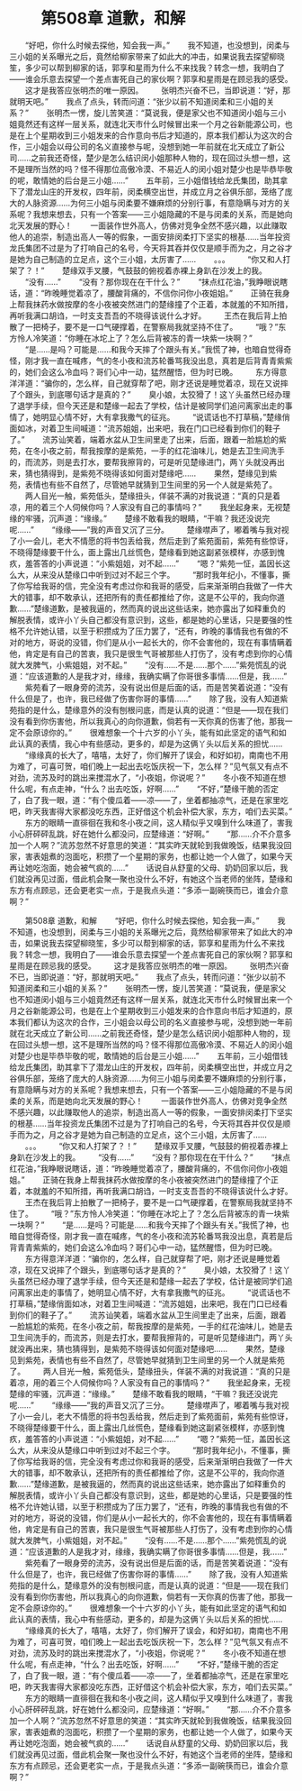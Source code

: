 # 　　第508章 道歉，和解
　　“好吧，你什么时候去探他，知会我一声。”
　　我不知道，也没想到，闵柔与三小姐的关系曝光之后，竟然给柳家带来了如此大的冲击，如果说我去探望柳晓笙，多少可以帮到柳家的话，郭享和星雨为什么不来找我？转念一想，我明白了——谁会乐意去探望一个差点害死自己的家伙啊？郭享和星雨是在顾忌我的感受。
　　这才是我答应张明杰的唯一原因。
　　张明杰兴奋不已，当即说道：“好，那就明天吧。”
　　我点了点头，转而问道：“张少以前不知道闵柔和三小姐的关系？”
　　张明杰一愣，旋儿苦笑道：“莫说我，便是家父也不知道闵小姐与三小姐竟然还有这样一层关系，就连北天市什么时候冒出来一个月之谷新能源公司，也是在上个星期收到三小姐发来的合作意向书后才知道的，原本我们都认为这次的合作，三小姐会以母公司的名义直接参与呢，没想到她一年前就在北天成立了新公司……之前我还奇怪，楚少是怎么结识闵小姐那种人物的，现在回过头想一想，这不是理所当然的吗？怪不得那位高傲冷漠、不易近人的闵小姐对楚少也是毕恭毕敬的呢，敢情她的后台是三小姐……”
　　五年前，三小姐借钱给龙氏集团，助其拿下了潜龙山庄的开发权，四年前，闵柔横空出世，并成立月之谷俱乐部，笼络了庞大的人脉资源……为何三小姐与闵柔要不嫌麻烦的分别行事，有意隐瞒与对方的关系呢？我想来想去，只有一个答案——三小姐隐藏的不是与闵柔的关系，而是她向北天发展的野心！
　　一面装作世外高人，仿佛对竞争全然不感兴趣，以此赚取他人的追崇，制造出高人一等的假象，一面安排闵柔打下坚实的根基……当年投资龙氏集团不过是为了打响自己的名号，今天将其吞并仅仅是顺手而为之，月之谷才是她为自己制造的立足点，这个三小姐，太厉害了……
　　。。。
　　“你又和人打架了？！”
　　楚缘双手叉腰，气鼓鼓的俯视着赤裸上身趴在沙发上的我。
　　“没有……”
　　“没有？那你现在在干什么？”
　　“抹点红花油，”我睁眼说瞎话，道：“昨晚睡觉着凉了，腰酸背痛的，不信你问你小夜姐姐。”
　　正骑在我身上帮我抹药水做按摩的冬小夜被突然进门的楚缘撞了个正着，本就羞的不知所措，再听我满口胡诌，一时支支吾吾的不晓得该说什么才好。
　　王杰在我后背上拍散了一把椅子，要不是一口气硬撑着，在警察局我就坚持不住了。
　　“哦？”东方怜人冷笑道：“你睡在冰坨上了？怎么后背被冻的青一块紫一块啊？”
　　“是……是吗？可能是……和我今天摔了个跟头有关。”我慌了神，也暗自觉得奇怪，刚才我一直在喊疼，气的冬小夜和流苏轮番骂我没出息，真若是后背青青紫紫的，她们会这么冷血吗？哥们心中一动，猛然醒悟，但为时已晚。
　　东方得意洋洋道：“骗你的，怎么样，自己就穿帮了吧，刚才还说是睡觉着凉，现在又说摔了个跟头，到底哪句话才是真的？”
　　臭小娘，太狡猾了！这丫头虽然已经办理了退学手续，但今天还是和楚缘一起去了学校，估计是被同学们追问离家出走的事情了，她明显心情不好，大有拿我撒气的征兆。
　　“说谎话也不打草稿，”楚缘俏面如冰，对着卫生间喊道：“流苏姐姐，出来吧，我在门口已经看到你们的鞋子了。”
　　流苏讪笑着，端着水盆从卫生间里走了出来，后面，跟着一脸尴尬的紫苑，在冬小夜之前，帮我按摩的是紫苑，一手的红花油味儿，她是去卫生间洗手的，而流苏，则是去打水，要帮我擦背的，可是听见楚缘进门，两丫头就没再出来，猜也猜得到，是紫苑不晓得该如何面对楚缘吧……
　　果然，楚缘见到紫苑，表情也有些不自然了，尽管她早就猜到卫生间里的另一个人就是紫苑了。
　　两人目光一触，紫苑低头，楚缘扭头，佯装不满的对我说道：“真的只是着凉，用的着三个人伺候你吗？人家没有自己的事情吗？”
　　我坐起身来，无视楚缘的牢骚，沉声道：“缘缘。”
　　楚缘不敢看我的眼睛，“干嘛？我还没说完呢……”
　　“缘缘——”我的声音又沉了三分。
　　楚缘噤声了，嘟着嘴与我对视了小一会儿，老大不情愿的将书包丢给我，然后走到了紫苑面前，紫苑有些惊讶，不晓得楚缘要干什么，面上露出几丝慌色，楚缘看到她这副紧张模样，亦感到愧疚，羞答答的小声说道：“小紫姐姐，对不起……”
　　“嗯？”紫苑一怔，盖因长这么大，从来没从楚缘口中听到过对不起三个字。
　　“那时我年纪小，不懂事，撕了你写给我哥的信，完全没有考虑过你和我哥的感受，后来渐渐明白我做了一件大大的错事，却不敢承认，还把所有的责任都推给了你，这是不公平的，我向你道歉……”楚缘道歉，是被我逼的，然而真的说出这些话来，她亦露出了如释重负的解脱表情，或许小丫头自己都没有意识到，这些，都是她的心里话，只是要强的性格不允许她认错，以至于积攒成为了压力罢了，“还有，昨晚的事情我也有做的不对的地方，哥说的没错，你们是从小一起长大的，你不会害他的，现在有事情瞒着他，肯定是有自己的苦衷，我只是很生气哥被那些人打伤了，没有考虑到你的心情就大发脾气，小紫姐姐，对不起。”
　　“没有……不是……那个……”紫苑慌乱的说道：“应该道歉的人是我才对，缘缘，我确实瞒了你哥很多事情……但是，我……”
　　紫苑看了一眼身旁的流苏，没有说出但是后面的话，而是苦笑着说道：“没有什么但是了，也许，我已经做了伤害你哥的事情……”
　　除了我，没有人知道紫苑指的是什么，楚缘意外的没有刨根问底，而是认真的说道：“但是——现在我们没有看到你伤害他，所以我真心的向你道歉，倘若有一天你真的伤害了他，那我一定不会原谅你的。”
　　很难想象一个十六岁的小丫头，能有如此坚定的语气和如此认真的表情，我心中有些感动，更多的，却是为这俩丫头以后关系的担忧……
　　“缘缘真的长大了，嘻嘻，太好了，你们解开了误会，和好如初，南南也不用为难了，可喜可贺，咱们晚上一起出去吃饭庆祝一下，怎么样？”见气氛又有点不对劲，流苏及时的跳出来搅混水了，“小夜姐，你说呢？”
　　冬小夜不知道在想什么呢，有点走神，“什么？出去吃饭，好啊……”
　　“不好，”楚缘干脆的否定了，白了我一眼，道：“有个傻瓜着——凉——了，坐着都抽凉气，还是在家里吃吧，昨天我害得大家都没吃东西，正好借这个机会补偿大家，东方，咱们去买菜。”
　　东方的眼睛一直徘徊在我和冬小夜之间，这人精似乎又嗅到什么味道了，害我小心肝砰砰乱跳，好在她什么都没问，应楚缘道：“好啊。”
　　“那……介不介意多加一个人啊？”流苏忽然不好意思的笑道：“其实昨天就轮到我做晚饭，结果我没回家，害表姐煮的泡面吃，积攒了一个星期的家务，也都让她一个人做了，如果今天再让她吃泡面，她会被气疯的……”
　　话说自从舒童的父母、奶奶回家以后，我们就没再见过面，借此机会聚一聚也没什么不好，有她这个当老师的坐阵，楚缘和东方有点顾忌，还会更老实一点，于是我点头道：“多添一副碗筷而已，谁会介意啊？”

　　第508章 道歉，和解
　　“好吧，你什么时候去探他，知会我一声。”
　　我不知道，也没想到，闵柔与三小姐的关系曝光之后，竟然给柳家带来了如此大的冲击，如果说我去探望柳晓笙，多少可以帮到柳家的话，郭享和星雨为什么不来找我？转念一想，我明白了——谁会乐意去探望一个差点害死自己的家伙啊？郭享和星雨是在顾忌我的感受。
　　这才是我答应张明杰的唯一原因。
　　张明杰兴奋不已，当即说道：“好，那就明天吧。”
　　我点了点头，转而问道：“张少以前不知道闵柔和三小姐的关系？”
　　张明杰一愣，旋儿苦笑道：“莫说我，便是家父也不知道闵小姐与三小姐竟然还有这样一层关系，就连北天市什么时候冒出来一个月之谷新能源公司，也是在上个星期收到三小姐发来的合作意向书后才知道的，原本我们都认为这次的合作，三小姐会以母公司的名义直接参与呢，没想到她一年前就在北天成立了新公司……之前我还奇怪，楚少是怎么结识闵小姐那种人物的，现在回过头想一想，这不是理所当然的吗？怪不得那位高傲冷漠、不易近人的闵小姐对楚少也是毕恭毕敬的呢，敢情她的后台是三小姐……”
　　五年前，三小姐借钱给龙氏集团，助其拿下了潜龙山庄的开发权，四年前，闵柔横空出世，并成立月之谷俱乐部，笼络了庞大的人脉资源……为何三小姐与闵柔要不嫌麻烦的分别行事，有意隐瞒与对方的关系呢？我想来想去，只有一个答案——三小姐隐藏的不是与闵柔的关系，而是她向北天发展的野心！
　　一面装作世外高人，仿佛对竞争全然不感兴趣，以此赚取他人的追崇，制造出高人一等的假象，一面安排闵柔打下坚实的根基……当年投资龙氏集团不过是为了打响自己的名号，今天将其吞并仅仅是顺手而为之，月之谷才是她为自己制造的立足点，这个三小姐，太厉害了……
　　。。。
　　“你又和人打架了？！”
　　楚缘双手叉腰，气鼓鼓的俯视着赤裸上身趴在沙发上的我。
　　“没有……”
　　“没有？那你现在在干什么？”
　　“抹点红花油，”我睁眼说瞎话，道：“昨晚睡觉着凉了，腰酸背痛的，不信你问你小夜姐姐。”
　　正骑在我身上帮我抹药水做按摩的冬小夜被突然进门的楚缘撞了个正着，本就羞的不知所措，再听我满口胡诌，一时支支吾吾的不晓得该说什么才好。
　　王杰在我后背上拍散了一把椅子，要不是一口气硬撑着，在警察局我就坚持不住了。
　　“哦？”东方怜人冷笑道：“你睡在冰坨上了？怎么后背被冻的青一块紫一块啊？”
　　“是……是吗？可能是……和我今天摔了个跟头有关。”我慌了神，也暗自觉得奇怪，刚才我一直在喊疼，气的冬小夜和流苏轮番骂我没出息，真若是后背青青紫紫的，她们会这么冷血吗？哥们心中一动，猛然醒悟，但为时已晚。
　　东方得意洋洋道：“骗你的，怎么样，自己就穿帮了吧，刚才还说是睡觉着凉，现在又说摔了个跟头，到底哪句话才是真的？”
　　臭小娘，太狡猾了！这丫头虽然已经办理了退学手续，但今天还是和楚缘一起去了学校，估计是被同学们追问离家出走的事情了，她明显心情不好，大有拿我撒气的征兆。
　　“说谎话也不打草稿，”楚缘俏面如冰，对着卫生间喊道：“流苏姐姐，出来吧，我在门口已经看到你们的鞋子了。”
　　流苏讪笑着，端着水盆从卫生间里走了出来，后面，跟着一脸尴尬的紫苑，在冬小夜之前，帮我按摩的是紫苑，一手的红花油味儿，她是去卫生间洗手的，而流苏，则是去打水，要帮我擦背的，可是听见楚缘进门，两丫头就没再出来，猜也猜得到，是紫苑不晓得该如何面对楚缘吧……
　　果然，楚缘见到紫苑，表情也有些不自然了，尽管她早就猜到卫生间里的另一个人就是紫苑了。
　　两人目光一触，紫苑低头，楚缘扭头，佯装不满的对我说道：“真的只是着凉，用的着三个人伺候你吗？人家没有自己的事情吗？”
　　我坐起身来，无视楚缘的牢骚，沉声道：“缘缘。”
　　楚缘不敢看我的眼睛，“干嘛？我还没说完呢……”
　　“缘缘——”我的声音又沉了三分。
　　楚缘噤声了，嘟着嘴与我对视了小一会儿，老大不情愿的将书包丢给我，然后走到了紫苑面前，紫苑有些惊讶，不晓得楚缘要干什么，面上露出几丝慌色，楚缘看到她这副紧张模样，亦感到愧疚，羞答答的小声说道：“小紫姐姐，对不起……”
　　“嗯？”紫苑一怔，盖因长这么大，从来没从楚缘口中听到过对不起三个字。
　　“那时我年纪小，不懂事，撕了你写给我哥的信，完全没有考虑过你和我哥的感受，后来渐渐明白我做了一件大大的错事，却不敢承认，还把所有的责任都推给了你，这是不公平的，我向你道歉……”楚缘道歉，是被我逼的，然而真的说出这些话来，她亦露出了如释重负的解脱表情，或许小丫头自己都没有意识到，这些，都是她的心里话，只是要强的性格不允许她认错，以至于积攒成为了压力罢了，“还有，昨晚的事情我也有做的不对的地方，哥说的没错，你们是从小一起长大的，你不会害他的，现在有事情瞒着他，肯定是有自己的苦衷，我只是很生气哥被那些人打伤了，没有考虑到你的心情就大发脾气，小紫姐姐，对不起。”
　　“没有……不是……那个……”紫苑慌乱的说道：“应该道歉的人是我才对，缘缘，我确实瞒了你哥很多事情……但是，我……”
　　紫苑看了一眼身旁的流苏，没有说出但是后面的话，而是苦笑着说道：“没有什么但是了，也许，我已经做了伤害你哥的事情……”
　　除了我，没有人知道紫苑指的是什么，楚缘意外的没有刨根问底，而是认真的说道：“但是——现在我们没有看到你伤害他，所以我真心的向你道歉，倘若有一天你真的伤害了他，那我一定不会原谅你的。”
　　很难想象一个十六岁的小丫头，能有如此坚定的语气和如此认真的表情，我心中有些感动，更多的，却是为这俩丫头以后关系的担忧……
　　“缘缘真的长大了，嘻嘻，太好了，你们解开了误会，和好如初，南南也不用为难了，可喜可贺，咱们晚上一起出去吃饭庆祝一下，怎么样？”见气氛又有点不对劲，流苏及时的跳出来搅混水了，“小夜姐，你说呢？”
　　冬小夜不知道在想什么呢，有点走神，“什么？出去吃饭，好啊……”
　　“不好，”楚缘干脆的否定了，白了我一眼，道：“有个傻瓜着——凉——了，坐着都抽凉气，还是在家里吃吧，昨天我害得大家都没吃东西，正好借这个机会补偿大家，东方，咱们去买菜。”
　　东方的眼睛一直徘徊在我和冬小夜之间，这人精似乎又嗅到什么味道了，害我小心肝砰砰乱跳，好在她什么都没问，应楚缘道：“好啊。”
　　“那……介不介意多加一个人啊？”流苏忽然不好意思的笑道：“其实昨天就轮到我做晚饭，结果我没回家，害表姐煮的泡面吃，积攒了一个星期的家务，也都让她一个人做了，如果今天再让她吃泡面，她会被气疯的……”
　　话说自从舒童的父母、奶奶回家以后，我们就没再见过面，借此机会聚一聚也没什么不好，有她这个当老师的坐阵，楚缘和东方有点顾忌，还会更老实一点，于是我点头道：“多添一副碗筷而已，谁会介意啊？”
